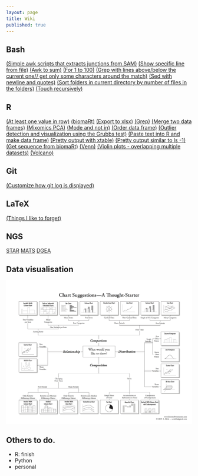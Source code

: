 ```yaml
---
layout: page
title: Wiki
published: true
---
```


## Bash

[(Simple awk scripts that extracts junctions from SAM)](/wikipages/junctions.txt) [(Show specific line from file)](/wikipages/line.txt) [(Awk to sum)](/wikipages/awksum.txt) [(For 1 to 100)](/wikipages/for1to100.txt) [(Grep with lines above/below the current one// get only some characters around the match)](/wikipages/greppy.txt) [(Sed with newline and quotes)](/wikipages/sedwnewline.html) [(Sort folders in current directory by number of files in the folders)](/wikipages/sortdir.txt) [(Touch recursively)](/wikipages/touch.txt)

## R

[(At least one value in row)](/wikipages/r/least1valuerow.html) [(biomaRt)](/wikipages/r/biomart.html) [(Export to xlsx)](/wikipages/r/xlsx.html) [(Grep)](/wikipages/r/grep.html) [(Merge two data frames)](/wikipages/r/merge2df.html) [(Mixomics PCA)](/wikipages/r/mixomics.html) [(Mode and not in)](/wikipages/r/modenotin.html) [(Order data frame)](/wikipages/r/orderdf.html) [(Outlier detection and visualization using the Grubbs test)](/wikipages/r/outlierdetectionR.html) [(Paste text into R and make data frame)](/wikipages/r/paste.html) [(Pretty output with xtable)](/wikipages/r/xtable.html) [(Pretty output similar to ls -1)](/wikipages/r/ct.html) [(Get sequence from biomaRt)](/wikipages/r/biomartseq.html) [(Venn)](/wikipages/r/venn.html) [(Violin plots - overlapping multiple datasets)](/wikipages/r/overlapviolin.html) [(Volcano)](/wikipages/r/volcano.html)

## Git

[(Customize how git log is displayed)](/wikipages/gitlog.html)

## LaTeX 

[(Things I like to forget)](/wikipages/latex.html)

## NGS

[STAR](/wikipages/ngs/star.html) [MATS](/wikipages/ngs/mats.html) [DGEA](/wikipages/ngs/dgea.html)

## Data visualisation

![(Chart chooser infografic)](/images/choosing-a-good-chart-09.jpg "Visualisation type choosing infografic")

## Others to do.

- R: finish
- Python
- personal
